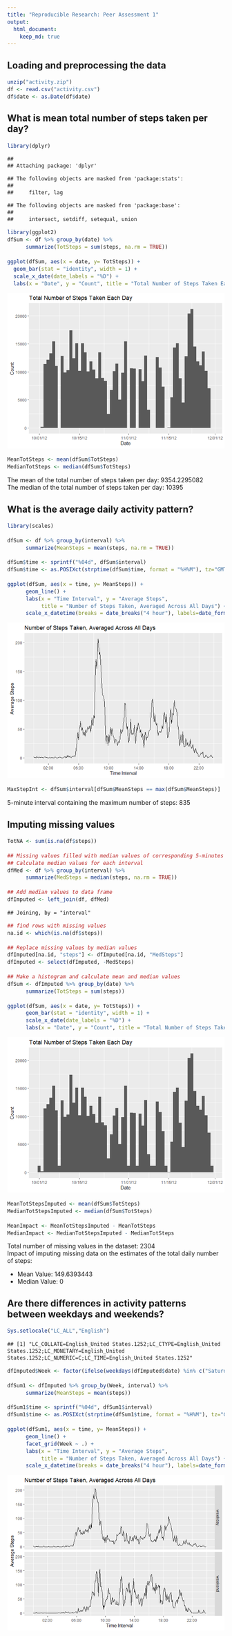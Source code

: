 ```yaml
---
title: "Reproducible Research: Peer Assessment 1"
output: 
  html_document:
    keep_md: true
---
```


## Loading and preprocessing the data

```r
unzip("activity.zip")
df <- read.csv("activity.csv")
df$date <- as.Date(df$date)
```
  
  
  
  
## What is mean total number of steps taken per day?

```r
library(dplyr)
```

```
## 
## Attaching package: 'dplyr'
```

```
## The following objects are masked from 'package:stats':
## 
##     filter, lag
```

```
## The following objects are masked from 'package:base':
## 
##     intersect, setdiff, setequal, union
```

```r
library(ggplot2)
dfSum <- df %>% group_by(date) %>% 
      summarize(TotSteps = sum(steps, na.rm = TRUE)) 

ggplot(dfSum, aes(x = date, y= TotSteps)) +
  geom_bar(stat = "identity", width = 1) +
  scale_x_date(date_labels = "%D") +
  labs(x = "Date", y = "Count", title = "Total Number of Steps Taken Each Day")
```

![](PA1_template_files/figure-html/unnamed-chunk-2-1.png)<!-- -->

```r
MeanTotSteps <- mean(dfSum$TotSteps)
MedianTotSteps <- median(dfSum$TotSteps)
```
The mean of the total number of steps taken per day: 9354.2295082  
The median of the total number of steps taken per day: 10395
  
  
  
  
## What is the average daily activity pattern?

```r
library(scales)

dfSum <- df %>% group_by(interval) %>% 
      summarize(MeanSteps = mean(steps, na.rm = TRUE))

dfSum$time <- sprintf("%04d", dfSum$interval)
dfSum$time <- as.POSIXct(strptime(dfSum$time, format = "%H%M"), tz="GMT")

ggplot(dfSum, aes(x = time, y= MeanSteps)) +
      geom_line() +
      labs(x = "Time Interval", y = "Average Steps", 
           title = "Number of Steps Taken, Averaged Across All Days") +
      scale_x_datetime(breaks = date_breaks("4 hour"), labels=date_format("%H:%M"))
```

![](PA1_template_files/figure-html/unnamed-chunk-3-1.png)<!-- -->

```r
MaxStepInt <- dfSum$interval[dfSum$MeanSteps == max(dfSum$MeanSteps)]
```
5-minute interval containing the maximum number of steps: 835   
  
  
  
  
## Imputing missing values

```r
TotNA <- sum(is.na(df$steps))

## Missing values filled with median values of corresponding 5-minutes interval
## Calculate median values for each interval
dfMed <- df %>% group_by(interval) %>% 
      summarize(MedSteps = median(steps, na.rm = TRUE))

## Add median values to data frame
dfImputed <- left_join(df, dfMed)
```

```
## Joining, by = "interval"
```

```r
## find rows with missing values
na.id <- which(is.na(df$steps))

## Replace missing values by median values
dfImputed[na.id, "steps"] <- dfImputed[na.id, "MedSteps"]
dfImputed <- select(dfImputed, -MedSteps)

## Make a histogram and calculate mean and median values
dfSum <- dfImputed %>% group_by(date) %>% 
      summarize(TotSteps = sum(steps)) 

ggplot(dfSum, aes(x = date, y= TotSteps)) +
      geom_bar(stat = "identity", width = 1) +
      scale_x_date(date_labels = "%D") +
      labs(x = "Date", y = "Count", title = "Total Number of Steps Taken Each Day")
```

![](PA1_template_files/figure-html/unnamed-chunk-4-1.png)<!-- -->

```r
MeanTotStepsImputed <- mean(dfSum$TotSteps)
MedianTotStepsImputed <- median(dfSum$TotSteps)

MeanImpact <- MeanTotStepsImputed - MeanTotSteps
MedianImpact <- MedianTotStepsImputed - MedianTotSteps
```
Total number of missing values in the dataset: 2304  
Impact of imputing missing data on the estimates of the total daily number of steps:  
- Mean Value: 149.6393443  
- Median Value: 0  
  
    
## Are there differences in activity patterns between weekdays and weekends?

```r
Sys.setlocale("LC_ALL","English")
```

```
## [1] "LC_COLLATE=English_United States.1252;LC_CTYPE=English_United States.1252;LC_MONETARY=English_United States.1252;LC_NUMERIC=C;LC_TIME=English_United States.1252"
```

```r
dfImputed$Week <- factor(ifelse(weekdays(dfImputed$date) %in% c("Saturday", "Sunday"), "weekend", "weekday"))

dfSum1 <- dfImputed %>% group_by(Week, interval) %>% 
      summarize(MeanSteps = mean(steps))

dfSum1$time <- sprintf("%04d", dfSum1$interval)
dfSum1$time <- as.POSIXct(strptime(dfSum1$time, format = "%H%M"), tz="GMT")

ggplot(dfSum1, aes(x = time, y= MeanSteps)) +
      geom_line() +
      facet_grid(Week ~ .) +
      labs(x = "Time Interval", y = "Average Steps", 
           title = "Number of Steps Taken, Averaged Across All Days") +
      scale_x_datetime(breaks = date_breaks("4 hour"), labels=date_format("%H:%M"))
```

![](PA1_template_files/figure-html/facet-1.png)<!-- -->
  
  

